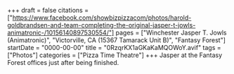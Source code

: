 +++
draft = false
citations = ["https://www.facebook.com/showbizpizzacom/photos/harold-goldbrandsen-and-team-completing-the-original-jasper-t-jowls-animatronic-/10156140897530554/"]
pages = ["Winchester Jasper T. Jowls (Animatronic)", "Victorville, CA (15367 Tamarack Unit B)", "Fantasy Forest"]
startDate = "0000-00-00"
title = "0RzqrKX1aGKaKaMQOWoY.avif"
tags = ["Photos"]
categories = ["Pizza Time Theatre"]
+++
Jasper at the Fantasy Forest offices just after being finished.
